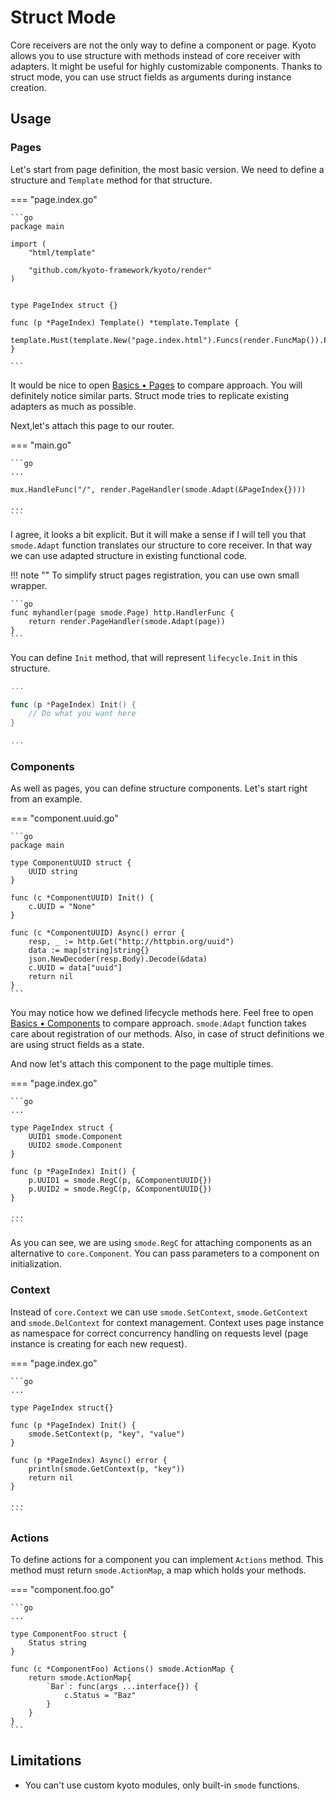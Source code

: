 
# Struct Mode

Core receivers are not the only way to define a component or page.
Kyoto allows you to use structure with methods instead of core receiver with adapters.
It might be useful for highly customizable components.
Thanks to struct mode, you can use struct fields as arguments during instance creation.

## Usage

### Pages

Let's start from page definition, the most basic version.
We need to define a structure and `Template` method for that structure.

=== "page.index.go"

	```go
	package main

	import (
		"html/template"

		"github.com/kyoto-framework/kyoto/render"
	)


	type PageIndex struct {}

	func (p *PageIndex) Template() *template.Template {
		template.Must(template.New("page.index.html").Funcs(render.FuncMap()).ParseGlob("*.html"))
	}
	
	```

It would be nice to open [Basics • Pages](basics/pages.md) to compare approach.
You will definitely notice similar parts.
Struct mode tries to replicate existing adapters as much as possible.

Next,let's attach this page to our router.

=== "main.go"

	```go
	...

	mux.HandleFunc("/", render.PageHandler(smode.Adapt(&PageIndex{})))

	...
	```

I agree, it looks a bit explicit.
But it will make a sense if I will tell you that `smode.Adapt` function translates our structure to core receiver.
In that way we can use adapted structure in existing functional code.

!!! note ""
	To simplify struct pages registration, you can use own small wrapper.

	```go
	func myhandler(page smode.Page) http.HandlerFunc {
		return render.PageHandler(smode.Adapt(page))
	}
	```

You can define `Init` method, that will represent `lifecycle.Init` in this structure.

```go
...

func (p *PageIndex) Init() {
	// Do what you want here
}

...
```

### Components

As well as pages, you can define structure components.
Let's start right from an example.

=== "component.uuid.go"

	```go
	package main

	type ComponentUUID struct {
		UUID string
	}

	func (c *ComponentUUID) Init() {
		c.UUID = "None"
	}

	func (c *ComponentUUID) Async() error {
		resp, _ := http.Get("http://httpbin.org/uuid")
        data := map[string]string{}
        json.NewDecoder(resp.Body).Decode(&data)
        c.UUID = data["uuid"]
        return nil
	}
	```

You may notice how we defined lifecycle methods here.
Feel free to open [Basics • Components](basics/components.md) to compare approach.
`smode.Adapt` function takes care about registration of our methods.
Also, in case of struct definitions we are using struct fields as a state.

And now let's attach this component to the page multiple times.

=== "page.index.go"

	```go
	...

	type PageIndex struct {
		UUID1 smode.Component
		UUID2 smode.Component
	}

	func (p *PageIndex) Init() {
		p.UUID1 = smode.RegC(p, &ComponentUUID{})
		p.UUID2 = smode.RegC(p, &ComponentUUID{})
	}

	...
	```

As you can see, we are using `smode.RegC` for attaching components as an alternative to `core.Component`.
You can pass parameters to a component on initialization.

### Context

Instead of `core.Context` we can use `smode.SetContext`, `smode.GetContext` and `smode.DelContext` for context management.
Context uses page instance as namespace for correct concurrency handling on requests level (page instance is creating for each new request).

=== "page.index.go"

	```go
	...

	type PageIndex struct{}

	func (p *PageIndex) Init() {
		smode.SetContext(p, "key", "value")
	}

	func (p *PageIndex) Async() error {
		println(smode.GetContext(p, "key"))
		return nil
	}

	...
	```

### Actions

To define actions for a component you can implement `Actions` method.
This method must return `smode.ActionMap`, a map which holds your methods.

=== "component.foo.go"

	```go
	...

	type ComponentFoo struct {
		Status string
	}

	func (c *ComponentFoo) Actions() smode.ActionMap {
		return smode.ActionMap{
			`Bar`: func(args ...interface{}) {
				c.Status = "Baz"
			}
		}
	}
	```

## Limitations

- You can't use custom kyoto modules, only built-in `smode` functions.
